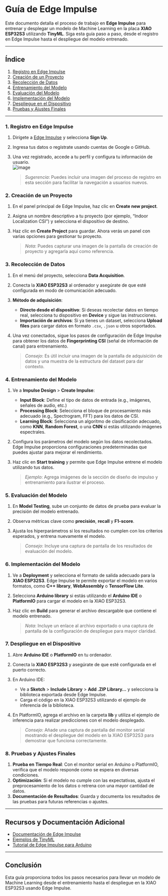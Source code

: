 # Guía de Edge Impulse

Este documento detalla el proceso de trabajo en **Edge Impulse** para entrenar y desplegar un modelo de Machine Learning en la placa **XIAO ESP32S3** utilizando **TinyML**. Siga esta guía paso a paso, desde el registro en Edge Impulse hasta el despliegue del modelo entrenado.

---

## Índice
1. [Registro en Edge Impulse](#registro-en-edge-impulse)
2. [Creación de un Proyecto](#creación-de-un-proyecto)
3. [Recolección de Datos](#recolección-de-datos)
4. [Entrenamiento del Modelo](#entrenamiento-del-modelo)
5. [Evaluación del Modelo](#evaluación-del-modelo)
6. [Implementación del Modelo](#implementación-del-modelo)
7. [Despliegue en el Dispositivo](#despliegue-en-el-dispositivo)
8. [Pruebas y Ajustes Finales](#pruebas-y-ajustes-finales)

---

### 1. Registro en Edge Impulse

1. Dirígete a [Edge Impulse](https://www.edgeimpulse.com/) y selecciona **Sign Up**.
2. Ingresa tus datos o regístrate usando cuentas de Google o GitHub.
3. Una vez registrado, accede a tu perfil y configura tu información de usuario.  
![image](https://github.com/user-attachments/assets/997548eb-be9c-49f5-a9ac-f4cc86a06ba4)

   > *Sugerencia*: Puedes incluir una imagen del proceso de registro en esta sección para facilitar la navegación a usuarios nuevos.

### 2. Creación de un Proyecto

1. En el panel principal de Edge Impulse, haz clic en **Create new project**.
2. Asigna un nombre descriptivo a tu proyecto (por ejemplo, “Indoor Localization CSI”) y selecciona el dispositivo de destino.
3. Haz clic en **Create Project** para guardar. Ahora verás un panel con varias opciones para gestionar tu proyecto.

   > *Nota*: Puedes capturar una imagen de la pantalla de creación de proyecto y agregarla aquí como referencia.

### 3. Recolección de Datos

1. En el menú del proyecto, selecciona **Data Acquisition**.
2. Conecta la **XIAO ESP32S3** al ordenador y asegúrate de que esté configurada en modo de comunicación adecuado.
3. **Método de adquisición**:
   - **Directo desde el dispositivo**: Si deseas recolectar datos en tiempo real, selecciona tu dispositivo en **Device** y sigue las instrucciones.
   - **Importación de archivos**: Si ya tienes un dataset, selecciona **Upload files** para cargar datos en formato `.csv`, `.json` u otros soportados.

4. Una vez conectados, sigue los pasos de configuración de Edge Impulse para obtener los datos de **Fingerprinting CSI** (señal de información de canal) para entrenamiento.
   
   > *Consejo*: Es útil incluir una imagen de la pantalla de adquisición de datos y una muestra de la estructura del dataset para dar contexto.

### 4. Entrenamiento del Modelo

1. Ve a **Impulse Design** > **Create Impulse**:
   - **Input Block**: Define el tipo de datos de entrada (e.g., imágenes, señales de audio, etc.)
   - **Processing Block**: Selecciona el bloque de procesamiento más adecuado (e.g., Spectrogram, FFT) para los datos de CSI.
   - **Learning Block**: Selecciona un algoritmo de clasificación adecuado, como **KNN**, **Random Forest**, o una **CNN** si estás utilizando imágenes espectrales.

2. Configura los parámetros del modelo según los datos recolectados. Edge Impulse proporciona configuraciones predeterminadas que puedes ajustar para mejorar el rendimiento.

3. Haz clic en **Start training** y permite que Edge Impulse entrene el modelo utilizando tus datos.

   > *Ejemplo*: Agrega imágenes de la sección de diseño de impulso y entrenamiento para ilustrar el proceso.

### 5. Evaluación del Modelo

1. En **Model Testing**, sube un conjunto de datos de prueba para evaluar la precisión del modelo entrenado.
2. Observa métricas clave como **precisión**, **recall** y **F1-score**.
3. Ajusta los hiperparámetros si los resultados no cumplen con los criterios esperados, y entrena nuevamente el modelo.

   > *Consejo*: Incluye una captura de pantalla de los resultados de evaluación del modelo.

### 6. Implementación del Modelo

1. Ve a **Deployment** y selecciona el formato de salida adecuado para la **XIAO ESP32S3**. Edge Impulse te permite exportar el modelo en varios formatos, como **C++ library**, **WebAssembly** o **TensorFlow Lite**.
2. Selecciona **Arduino library** si estás utilizando el **Arduino IDE** o **PlatformIO** para cargar el modelo en la XIAO ESP32S3.
3. Haz clic en **Build** para generar el archivo descargable que contiene el modelo entrenado.

   > *Nota*: Incluye un enlace al archivo exportado o una captura de pantalla de la configuración de despliegue para mayor claridad.

### 7. Despliegue en el Dispositivo

1. Abre **Arduino IDE** o **PlatformIO** en tu ordenador.
2. Conecta la **XIAO ESP32S3** y asegúrate de que esté configurada en el puerto correcto.
3. En Arduino IDE:
   - Ve a **Sketch** > **Include Library** > **Add .ZIP Library…** y selecciona la biblioteca exportada desde Edge Impulse.
   - Carga el código en la XIAO ESP32S3 utilizando el ejemplo de inferencia de la biblioteca.

4. En PlatformIO, agrega el archivo en la carpeta **lib** y utiliza el ejemplo de inferencia para realizar predicciones con el modelo desplegado.

   > *Consejo*: Añade una captura de pantalla del monitor serial mostrando el despliegue del modelo en la XIAO ESP32S3 para demostrar que funciona correctamente.

### 8. Pruebas y Ajustes Finales

1. **Prueba en Tiempo Real**: Con el monitor serial en Arduino o PlatformIO, verifica que el modelo responde como se espera en diversas condiciones.
2. **Optimización**: Si el modelo no cumple con las expectativas, ajusta el preprocesamiento de los datos o retrena con una mayor cantidad de datos.
3. **Documentación de Resultados**: Guarda y documenta los resultados de las pruebas para futuras referencias o ajustes.

---

## Recursos y Documentación Adicional

- [Documentación de Edge Impulse](https://docs.edgeimpulse.com/)
- [Ejemplos de TinyML](https://github.com/tinyML/examples)
- [Tutorial de Edge Impulse para Arduino](https://docs.edgeimpulse.com/docs/deployment-runners/arduino-deployment)

---

## Conclusión

Esta guía proporciona todos los pasos necesarios para llevar un modelo de Machine Learning desde el entrenamiento hasta el despliegue en la XIAO ESP32S3 usando Edge Impulse.
